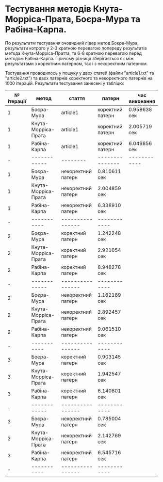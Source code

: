 
# Тестування методів Кнута-Морріса-Прата, Боєра-Мура та Рабіна-Карпа.

По результатм тестування очовидний лідер метод Боєра-Мура, результати котрого у 2-3 кратною перевагою попереду результатів метода Кнута-Морріса-Пратта, та 6-8 кратною перевагою перед методом Рабіна-Карпа.
Причому різниця зберігається як між результатами з коректним патерном, так і з некоректним патерном.

Тестування проводилось у пошуку у двох статей (файли "article1.txt" та "article2.txt") та двох патернів коректного та некоректного патернів на 1000 ітерацій. Результати тестування занесені у табліцю:


| № ітерації | метод | стаття | патерн | час виконання |
| ---------- | ------| ------ | ------ | ------------- | 
| 1 | Боєра-Мура | article1 | коректний патерн | 0.958638 сек |
| 1 | Кнута-Морріса-Прата | article1 |коректний патерн | 2.005719 сек |
| 1 | Рабіна-Карпа | article1 |коректний патерн | 6.049856 сек |
| - | ------------ | -------- | --------------- | ------------ |
| 1 | Боєра-Мура | некоректний патерн | 0.810611 сек |
| 1 | Кнута-Морріса-Прата | некоректний патерн | 2.004859 сек |
| 1 | Рабіна-Карпа | некоректний патерн | 6.338910 сек |
| - | -----------| ---------------- | ------------ |
| 2 | Боєра-Мура | коректний патерн | 1.242248 сек |
| 2 | Кнута-Морріса-Прата | коректний патерн | 2.921054 сек |
| 2 | Рабіна-Карпа | коректний патерн | 8.948278 сек |
| - | ------------ | ---------------- | ------------ |
| 2 | Боєра-Мура | некоректний патерн | 1.162189 сек |
| 2 | Кнута-Морріса-Прата | некоректний патерн | 2.892457 сек |
| 2 | Рабіна-Карпа | некоректний патерн | 9.061510 сек |
| - | -----------| ---------------- | ------------ |
| 3 | Боєра-Мура | коректний патерн | 0.903145 сек |
| 3 | Кнута-Морріса-Прата | коректний патерн | 1.942547 сек |
| 3 | Рабіна-Карпа | коректний патерн | 6.140801 сек |
| - | ------------ | ---------------- | ------------ |
| 3 | Боєра-Мура | некоректний патерн | 0.785004 сек |
| 3 | Кнута-Морріса-Прата | некоректний патерн | 2.142769 сек |
| 3 | Рабіна-Карпа | некоректний патерн | 6.545716 сек |
| - | -----------| ---------------- | ------------ |
